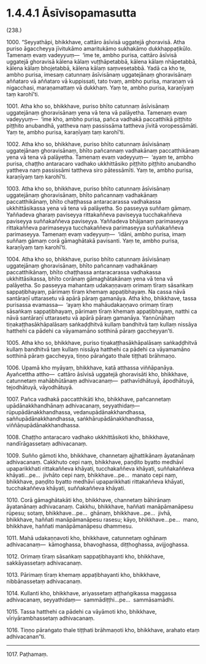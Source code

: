 # 1.4.4.1 Āsīvisopamasutta

(238.)

1000\. “Seyyathāpi, bhikkhave, cattāro āsīvisā uggatejā ghoravisā. Atha puriso āgaccheyya jīvitukāmo amaritukāmo sukhakāmo dukkhappaṭikūlo. Tamenaṃ evaṃ vadeyyuṃ—  ‘ime te, ambho purisa, cattāro āsīvisā uggatejā ghoravisā kālena kālaṃ vuṭṭhāpetabbā, kālena kālaṃ nhāpetabbā, kālena kālaṃ bhojetabbā, kālena kālaṃ saṃvesetabbā. Yadā ca kho te, ambho purisa, imesaṃ catunnaṃ āsīvisānaṃ uggatejānaṃ ghoravisānaṃ aññataro vā aññataro vā kuppissati, tato tvaṃ, ambho purisa, maraṇaṃ vā nigacchasi, maraṇamattaṃ vā dukkhaṃ. Yaṃ te, ambho purisa, karaṇīyaṃ taṃ karohī’ti.

1001\. Atha kho so, bhikkhave, puriso bhīto catunnaṃ āsīvisānaṃ uggatejānaṃ ghoravisānaṃ yena vā tena vā palāyetha. Tamenaṃ evaṃ vadeyyuṃ—  ‘ime kho, ambho purisa, pañca vadhakā paccatthikā piṭṭhito piṭṭhito anubandhā, yattheva naṃ passissāma tattheva jīvitā voropessāmāti. Yaṃ te, ambho purisa, karaṇīyaṃ taṃ karohī’ti.

1002\. Atha kho so, bhikkhave, puriso bhīto catunnaṃ āsīvisānaṃ uggatejānaṃ ghoravisānaṃ, bhīto pañcannaṃ vadhakānaṃ paccatthikānaṃ yena vā tena vā palāyetha. Tamenaṃ evaṃ vadeyyuṃ—  ‘ayaṃ te, ambho purisa, chaṭṭho antaracaro vadhako ukkhittāsiko piṭṭhito piṭṭhito anubandho yattheva naṃ passissāmi tattheva siro pātessāmīti. Yaṃ te, ambho purisa, karaṇīyaṃ taṃ karohī’ti.

1003\. Atha kho so, bhikkhave, puriso bhīto catunnaṃ āsīvisānaṃ uggatejānaṃ ghoravisānaṃ, bhīto pañcannaṃ vadhakānaṃ paccatthikānaṃ, bhīto chaṭṭhassa antaracarassa vadhakassa ukkhittāsikassa yena vā tena vā palāyetha. So passeyya suññaṃ gāmaṃ. Yaññadeva gharaṃ paviseyya rittakaññeva paviseyya tucchakaññeva paviseyya suññakaññeva paviseyya. Yaññadeva bhājanaṃ parimaseyya rittakaññeva parimaseyya tucchakaññeva parimaseyya suññakaññeva parimaseyya. Tamenaṃ evaṃ vadeyyuṃ—  ‘idāni, ambho purisa, imaṃ suññaṃ gāmaṃ corā gāmaghātakā pavisanti. Yaṃ te, ambho purisa, karaṇīyaṃ taṃ karohī’ti.

1004\. Atha kho so, bhikkhave, puriso bhīto catunnaṃ āsīvisānaṃ uggatejānaṃ ghoravisānaṃ, bhīto pañcannaṃ vadhakānaṃ paccatthikānaṃ, bhīto chaṭṭhassa antaracarassa vadhakassa ukkhittāsikassa, bhīto corānaṃ gāmaghātakānaṃ yena vā tena vā palāyetha. So passeyya mahantaṃ udakaṇṇavaṃ orimaṃ tīraṃ sāsaṅkaṃ sappaṭibhayaṃ, pārimaṃ tīraṃ khemaṃ appaṭibhayaṃ. Na cassa nāvā santāraṇī uttarasetu vā apārā pāraṃ gamanāya. Atha kho, bhikkhave, tassa purisassa evamassa—  ‘ayaṃ kho mahāudakaṇṇavo orimaṃ tīraṃ sāsaṅkaṃ sappaṭibhayaṃ, pārimaṃ tīraṃ khemaṃ appaṭibhayaṃ, natthi ca nāvā santāraṇī uttarasetu vā apārā pāraṃ gamanāya. Yannūnāhaṃ tiṇakaṭṭhasākhāpalāsaṃ saṅkaḍḍhitvā kullaṃ bandhitvā taṃ kullaṃ nissāya hatthehi ca pādehi ca vāyamamāno sotthinā pāraṃ gaccheyyan’ti.

1005\. Atha kho so, bhikkhave, puriso tiṇakaṭṭhasākhāpalāsaṃ saṅkaḍḍhitvā kullaṃ bandhitvā taṃ kullaṃ nissāya hatthehi ca pādehi ca vāyamamāno sotthinā pāraṃ gaccheyya, tiṇṇo pāraṅgato thale tiṭṭhati brāhmaṇo.

1006\. Upamā kho myāyaṃ, bhikkhave, katā atthassa viññāpanāya. Ayañcettha attho—  cattāro āsīvisā uggatejā ghoravisāti kho, bhikkhave, catunnetaṃ mahābhūtānaṃ adhivacanaṃ—  pathavīdhātuyā, āpodhātuyā, tejodhātuyā, vāyodhātuyā.

1007\. Pañca vadhakā paccatthikāti kho, bhikkhave, pañcannetaṃ upādānakkhandhānaṃ adhivacanaṃ, seyyathidaṃ—  rūpupādānakkhandhassa, vedanupādānakkhandhassa, saññupādānakkhandhassa, saṅkhārupādānakkhandhassa, viññāṇupādānakkhandhassa.

1008\. Chaṭṭho antaracaro vadhako ukkhittāsikoti kho, bhikkhave, nandīrāgassetaṃ adhivacanaṃ.

1009\. Suñño gāmoti kho, bhikkhave, channetaṃ ajjhattikānaṃ āyatanānaṃ adhivacanaṃ. Cakkhuto cepi naṃ, bhikkhave, paṇḍito byatto medhāvī upaparikkhati rittakaññeva khāyati, tucchakaññeva khāyati, suññakaññeva khāyati…pe…  jivhāto cepi naṃ, bhikkhave…pe…  manato cepi naṃ, bhikkhave, paṇḍito byatto medhāvī upaparikkhati rittakaññeva khāyati, tucchakaññeva khāyati, suññakaññeva khāyati.

1010\. Corā gāmaghātakāti kho, bhikkhave, channetaṃ bāhirānaṃ āyatanānaṃ adhivacanaṃ. Cakkhu, bhikkhave, haññati manāpāmanāpesu rūpesu; sotaṃ, bhikkhave…pe…  ghānaṃ, bhikkhave…pe…  jivhā, bhikkhave, haññati manāpāmanāpesu rasesu; kāyo, bhikkhave…pe…  mano, bhikkhave, haññati manāpāmanāpesu dhammesu.

1011\. Mahā udakaṇṇavoti kho, bhikkhave, catunnetaṃ oghānaṃ adhivacanaṃ—  kāmoghassa, bhavoghassa, diṭṭhoghassa, avijjoghassa.

1012\. Orimaṃ tīraṃ sāsaṅkaṃ sappaṭibhayanti kho, bhikkhave, sakkāyassetaṃ adhivacanaṃ.

1013\. Pārimaṃ tīraṃ khemaṃ appaṭibhayanti kho, bhikkhave, nibbānassetaṃ adhivacanaṃ.

1014\. Kullanti kho, bhikkhave, ariyassetaṃ aṭṭhaṅgikassa maggassa adhivacanaṃ, seyyathidaṃ—  sammādiṭṭhi…pe…  sammāsamādhi.

1015\. Tassa hatthehi ca pādehi ca vāyāmoti kho, bhikkhave, vīriyārambhassetaṃ adhivacanaṃ.

1016\. Tiṇṇo pāraṅgato thale tiṭṭhati brāhmaṇoti kho, bhikkhave, arahato etaṃ adhivacanan”ti.

---

1017\. Paṭhamaṃ.
